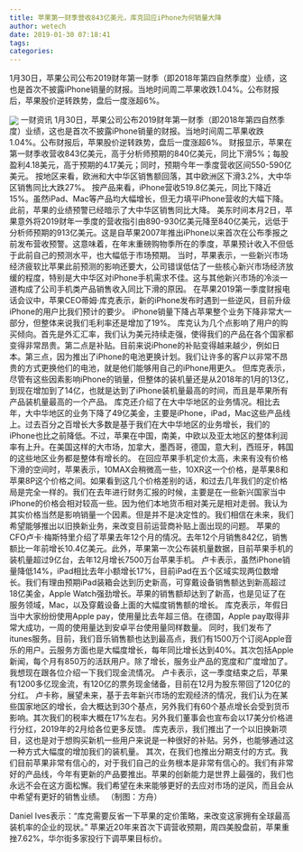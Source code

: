 ```yaml
---
title: 苹果第一财季营收843亿美元，库克回应iPhone为何销量大降
author: wetech
date: 2019-01-30 07:18:41
tags: 
categories: 
---
```

1月30日，苹果公司公布2019财年第一财季（即2018年第四自然季度）业绩，这也是首次不披露iPhone销量的财报。当地时间周二苹果收跌1.04%。公布财报后，苹果股价逆转跌势，盘后一度涨超6%。
<!-- more -->
<img align="center" border="0" src="https://imgcdn.yicai.com/uppics/images/2019/01/b75e402b183504879690b60ac2214d3d.jpg" />
一财资讯
1月30日，苹果公司公布2019财年第一财季（即2018年第四自然季度）业绩，这也是首次不披露iPhone销量的财报。当地时间周二苹果收跌1.04%。公布财报后，苹果股价逆转跌势，盘后一度涨超6%。
财报显示，苹果在第一财季收营收843亿美元，高于分析师预期的840亿美元，同比下滑5%；每股盈利4.18美元，高于预期的4.17美元；同时，预期今年一季度营收区间550-590亿美元。
按地区来看，欧洲和大中华区销售额回落，其中欧洲区下滑3.2%，大中华区销售同比大跌27%。
按产品来看，iPhone营收519.8亿美元，同比下降近15%。虽然iPad、Mac等产品均大幅增长，但无力填平iPhone营收的大幅下降。
此前，苹果的业绩预警已经暗示了大中华区销售同比大降。
美东时间本月2日，苹果意外将2019财年一季度的营收指引由890-930亿美元降至840亿美元，远低于分析师预期的913亿美元。这是自苹果2007年推出iPhone以来首次在公布季报之前发布营收预警。这意味着，在年末重磅购物季所在的季度，苹果预计收入不但低于此前自己的预测水平，也大幅低于市场预期。
当时，苹果表示，一些新兴市场经济疲软比苹果此前预测的影响还要大，公司错误低估了一些核心新兴市场经济放缓的程度，特别是大中华区对iPhone手机需求不佳。这与其他新兴市场的冷淡一道构成了公司手机类产品销售收入同比下滑的原因。
在苹果2019第一季度财报电话会议中，苹果CEO蒂姆·库克表示，新的iPhone发布时遇到一些逆风，目前升级iPhone的用户比我们预计的要少。
iPhone销量下降占苹果整个业务下降非常大一部分，但整体来说我们毛利率还是增加了19%。
库克认为几个点影响了用户的购买倾向。首先是外汇汇率，我们认为美元持续走强，使得我们的产品在各个国家都变得非常昂贵。第二点是补贴。目前来说iPhone的补贴变得越来越少，例如日本。第三点，因为推出了iPhone的电池更换计划。我们让许多的客户以非常不昂贵的方式更换他们的电池，就是他们能够用自己的iPhone用更久。
但库克表示，尽管有这些因素影响iPhone的销量，但整体的装机量还是从2018年的1月的13亿，到现在增加到了14亿，也就是达到了iPhone装机量最高的时间，而且是苹果所有产品装机量最高的一个产品。
库克还介绍了在大中华地区的业务情况。相比去年，大中华地区的业务下降了49亿美金，主要是iPhone，iPad，Mac这些产品线上。过去百分之百增长大多数是基于我们在大中华地区的业务增长，我们的iPhone也比之前降低。不过，苹果在中国，南美，中欧以及亚太地区的整体利润率有上升。在美国这样的大市场，加拿大，墨西哥，德国，意大利，西班牙，韩国的这些地区业务都是整体有增长的。
在回应苹果手机定价太高，未来有没有价格下滑的空间时，苹果表示，10MAX会稍微高一些，10XR这一个价格，是苹果8和苹果8P这个价格之间。如果看到这几个价格差别的话，和过去几年我们的定价格局是完全一样的。我们在去年进行财务汇报的时候，主要是在一些新兴国家当中iPhone的价格会相对较高一些。因为他们本地货币相对美元是相对走弱。我认为其实价格当然是影响销量一个因素。但是并不是决定性的。我们相信在未来，我们希望能够推出以旧换新业务，来改变目前运营商补贴上面出现的问题。
苹果的CFO卢卡·梅斯特里介绍了苹果去年12个月的情况。去年12个月销售842亿，销售额比一年前增长10.4亿美元。此外，苹果第一次公布装机量数据，目前苹果手机的装机量超过9亿台，去年12月增长7500万台苹果手机。
卢卡表示，虽然iPhone销量降低14%，iPad相比去年小额增长17%，目前iPad在五个区域实现两位数增长。我们有理由预期iPad装箱会达到历史新高，可穿戴设备销售额达到新高超过18亿美金，Apple Watch强劲增长。苹果的销售额却达到了新高，也是见证了在服务领域，Mac，以及穿戴设备上面的大幅度销售额的增长。
库克表示，年假日当中大家纷纷使用Apple pay，使用量比去年超三倍。在德国，Apple pay取得非常大成功，一周的使用量达到安卓平台使用量同样数量。
同时，我们发布了itunes服务。目前，我们音乐销售额也达到最高点，我们有1500万个订阅Apple音乐的用户。云服务方面也是大幅度增长，每年同比增长达到40%。其次包括Apple新闻，每个月有850万的活跃用户。除了增长，服务业产品的宽度和广度增加了。
我想现在跟各位介绍一下我们现金流情况。
卢卡表示，这一季度结束之后，苹果有1200多亿现金流，有120亿的票务现金储备，目前在12月为股东带回了120亿的分红。
卢卡称，展望未来，基于去年新兴市场的宏观经济的情况，我们认为在某些国家地区的增长，会大概达到30个基点，另外我们有60个基点增长会受到货币影响。其次我们的税率大概在17%左右。另外我们董事会也宣布会以17美分价格进行分红，2019年的2月给各位更多反馈。
库克表示，我们推出了一个以旧换新项目，这也是对于想购买新机一些用户来说是一种很好的补贴。另外，也能够通过这一种方式大幅度的增加我们的装机量。
其次，在我们也推出分期支付的方式。我们目前苹果非常有信心的，对于我们自己的业务根本是非常有信心的。我们有非常好的产品线，今年有更新的产品要推出。苹果的创新能力是世界上最强的，我们也永远不会在这方面松懈。我们希望在未来能够更好的去应对市场的逆风，而且会从中希望有更好的销售业绩。
（制图：方舟）
 
 
Daniel Ives表示：“库克需要反省一下苹果的定价策略，来改变这家拥有全球最高装机率的企业的现状。”
苹果近20年来首次下调营收预期，周四美股盘前，苹果重挫7.62%，华尔街多家投行下调苹果目标价。
 
